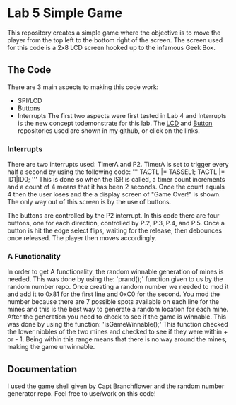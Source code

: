# Lab 5 Simple Game

This repository creates a simple game where the objective is to move the player from the top left to the bottom right of the screen. The screen used for this code is a 2x8 LCD screen hooked up to the infamous Geek Box.

## The Code

There are 3 main aspects to making this code work:
- SPI/LCD
- Buttons
- Interrupts
The first two aspects were first tested in Lab 4 and Interrupts is the new concept todemonstrate for this lab.
The [LCD](https://github.com/jasonmossing15/LCD_Libraries) and [Button](https://github.com/jasonmossing15/Buttons) repositories used are shown in my github, or click on the links.

### Interrupts

There are two interrupts used: TimerA and P2.
TimerA is set to trigger every half a second by using the following code:
'''
TACTL |= TASSEL1;
TACTL |= ID1|ID0;
'''
This is done so when the ISR is called, a timer count increments and a count of 4 means that it has been 2 seconds. Once the count equals 4 then the user loses and the a display screen of "Game Over!" is shown. The only way out of this screen is by the use of buttons.


The buttons are controlled by the P2 interrupt. In this code there are four buttons, one for each direction, controlled by P.2, P.3, P.4, and P.5. Once a button is hit the edge select flips, waiting for the release, then debounces once released. The player then moves accordingly.

### A Functionality

In order to get A functionality, the random winnable generation of mines is needed. This was done by using the:
'prand();'
function given to us by the random number repo. Once creating a random number we needed to mod it and add it to 0x81 for the first line and 0xC0 for the second. You mod the number because there are 7 possible spots available on each line for the mines and this is the best way to generate a random location for each mine. After the generation you need to check to see if the game is winnable. This was done by using the function:
'isGameWinnable();'
This function checked the lower nibbles of the two mines and checked to see if they were within + or - 1. Being within this range means that there is no way around the mines, making the game unwinnable. 

## Documentation

I used the game shell given by Capt Branchflower and the random number generator repo. Feel free to use/work on this code!

